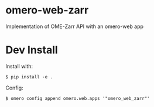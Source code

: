 # omero-web-zarr
Implementation of OME-Zarr API with an omero-web app


# Dev Install

Install with:

    $ pip install -e .

Config:

    $ omero config append omero.web.apps '"omero_web_zarr"'
